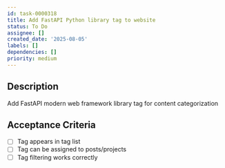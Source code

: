 ```yaml
---
id: task-0000318
title: Add FastAPI Python library tag to website
status: To Do
assignee: []
created_date: '2025-08-05'
labels: []
dependencies: []
priority: medium
---
```


## Description

Add FastAPI modern web framework library tag for content categorization

## Acceptance Criteria

- [ ] Tag appears in tag list
- [ ] Tag can be assigned to posts/projects
- [ ] Tag filtering works correctly
